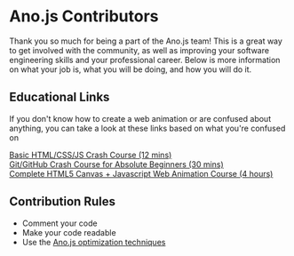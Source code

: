 # Ano.js Contributors
Thank you so much for being a part of the Ano.js team! This is a great way to get involved with the community, as well as improving your software engineering skills and your professional career. Below is more information on what your job is, what you will be doing, and how you will do it.



## Educational Links
If you don't know how to create a web animation or are confused about anything, you can take a look at these links based on what you're confused on

[Basic HTML/CSS/JS Crash Course (12 mins)](https://www.youtube.com/watch?v=O9Uauq-Gd0c) <br/>
[Git/GitHub Crash Course for Absolute Beginners (30 mins)](https://www.youtube.com/watch?v=SWYqp7iY_Tc) <br/>
[Complete HTML5 Canvas + Javascript Web Animation Course (4 hours)](https://www.youtube.com/playlist?list=PLpPnRKq7eNW3We9VdCfx9fprhqXHwTPXL) <br/>

## Contribution Rules
- Comment your code
- Make your code readable
- Use the [Ano.js optimization techniques](OPTIMIZATION.md)
